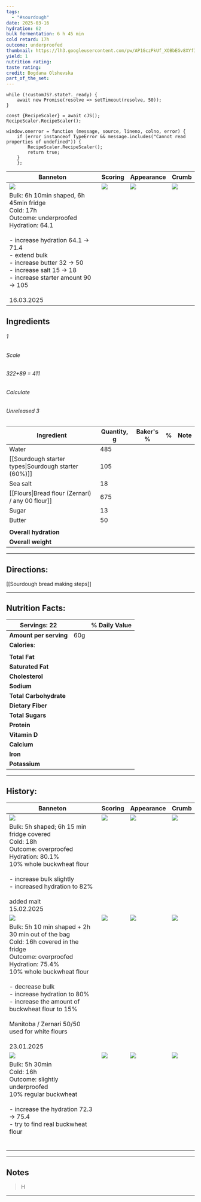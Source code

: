 ```yaml
---
tags:
  - "#sourdough"
date: 2025-03-16
hydration: 62
bulk fermentation: 6 h 45 min
cold retard: 17h
outcome: underproofed
thumbnail: https://lh3.googleusercontent.com/pw/AP1GczPkUf_XOBbEGv8XYfIzukhTXFEMU9MrRdS907JVndSCSinxRHc1-hJheIETn7yiOnlfKteb3d4dnyiGgB0YNd-dmiVku6azLcsPw92U3q7SMknchJ1vH2SJYs1UglFH1_dDudl0bBR4bi2_8QN8Pgoc=w1204-h903-s-no-gm?authuser=0
yield: 1
nutrition rating: 
taste rating: 
credit: Bogdana Olshevska
part_of_the_set:
---
```

```dataviewjs
while (!customJS?.state?._ready) { 
	await new Promise(resolve => setTimeout(resolve, 50)); 
} 

const {RecipeScaler} = await cJS();
RecipeScaler.RecipeScaler();

window.onerror = function (message, source, lineno, colno, error) {
	if (error instanceof TypeError && message.includes("Cannot read properties of undefined")) {
		RecipeScaler.RecipeScaler();
		return true;
	}
    };
```

| Banneton                                                                                                                                                                                                                                                                     | Scoring                                                                                                                                                                                                                             | Appearance                                                                                                                                                                                                                           | Crumb                                                                                                                                                                                                                                |
| ---------------------------------------------------------------------------------------------------------------------------------------------------------------------------------------------------------------------------------------------------------------------------- | ----------------------------------------------------------------------------------------------------------------------------------------------------------------------------------------------------------------------------------- | ------------------------------------------------------------------------------------------------------------------------------------------------------------------------------------------------------------------------------------ | ------------------------------------------------------------------------------------------------------------------------------------------------------------------------------------------------------------------------------------ |
| ![](https://lh3.googleusercontent.com/pw/AP1GczNjn4jaWroTORe8_doQdlc9AuCESSkGcqHIxOf911oyfQfaYBRshnWS9vRR9NCsu5r6tC_XoQBdYU1AR4vhiY7VXX1kApbF12__E73RTPIYaiy6y3qXfQkmZtDusQZeMyRd2wyNnjamBFXv_AgnBh_3=w1204-h903-s-no-gm?authuser=0)                                         | ![](https://lh3.googleusercontent.com/pw/AP1GczMj1VW2_9xKp6KZD_ojGjEH1w1AsC5TRpXbbKM7wP7dXYDSrt6czdNchlUbflxuvqwqQ9otb_4KnnScbXIP1Y3hMs_TlbhhTzY16hvZThToRDnFeeUdXdlvVAYa8tTWy0KKge_nFtPlNdf33ypyLP3P=w712-h903-s-no-gm?authuser=0) | ![](https://lh3.googleusercontent.com/pw/AP1GczPkUf_XOBbEGv8XYfIzukhTXFEMU9MrRdS907JVndSCSinxRHc1-hJheIETn7yiOnlfKteb3d4dnyiGgB0YNd-dmiVku6azLcsPw92U3q7SMknchJ1vH2SJYs1UglFH1_dDudl0bBR4bi2_8QN8Pgoc=w1204-h903-s-no-gm?authuser=0) | ![](https://lh3.googleusercontent.com/pw/AP1GczPuHm0RexH6PUDhfcmx9YOwhrhAN-DxtG2uoZc8jVy8cVXFRlKsR7sNMYWxYEZV-J2YUvaX1mUWxwQYvjpc-fOqKF3Wp9fBh7UoOXxf6RPcS0Hh9lDdcWBmYdtgWVtqX4ZsW9UPLIiy3Ihh603_MCGm=w1280-h822-s-no-gm?authuser=0) |
| Bulk: 6h 10min shaped, 6h 45min fridge<br>Cold: 17h<br>Outcome: underproofed<br>Hydration: 64.1<br><br>- increase hydration 64.1 -> 71.4<br>- extend bulk<br>- increase butter 32 -> 50<br>- increase salt 15 -> 18<br>- increase starter amount 90 -> 105<br><br>16.03.2025 |                                                                                                                                                                                                                                     |                                                                                                                                                                                                                                      |                                                                                                                                                                                                                                      |

## Ingredients

###### 1
###### Scale
###### 322+89 = 411
###### Calculate
###### Unreleased 3

| Ingredient                                           | Quantity, g | Baker's % | %   | Note |
| ---------------------------------------------------- | ----------- | --------- | --- | ---- |
| Water                                                | 485         |           |     |      |
| [[Sourdough starter types\|Sourdough starter (60%)]] | 105         |           |     |      |
| Sea salt                                             | 18          |           |     |      |
| [[Flours\|Bread flour (Zernari) / any 00 flour]]     | 675         |           |     |      |
| Sugar                                                | 13          |           |     |      |
| Butter                                               | 50          |           |     |      |
|                                                      |             |           |     |      |
| **Overall hydration**                                |             |           |     |      |
| **Overall weight**                                   |             |           |     |      |






---
## Directions:

[[Sourdough bread making steps]]


---
## Nutrition Facts:

| **Servings:** 22       |       | % Daily Value |
| ---------------------- | ----- | ------------- |
| **Amount per serving** | 60g   |               |
| **Calories**:          |       |               |
|                        |       |               |
| **Total Fat**          |       |               |
| **Saturated Fat**      |       |               |
| **Cholesterol**        |       |               |
| **Sodium**             |       |               |
| **Total Carbohydrate** |       |               |
| **Dietary Fiber**      |       |               |
| **Total Sugars**       |       |               |
| **Protein**            |       |               |
| **Vitamin D**          |       |               |
| **Calcium**            |       |               |
| **Iron**               |       |               |
| **Potassium**          |       |               |

---
## History:

| Banneton                                                                                                                                                                                                                                                                                                                                       | Scoring                                                                                                                                                                                                                              | Appearance                                                                                                                                                                                                                           | Crumb                                                                                                                                                                                                                                |
| ---------------------------------------------------------------------------------------------------------------------------------------------------------------------------------------------------------------------------------------------------------------------------------------------------------------------------------------------- | ------------------------------------------------------------------------------------------------------------------------------------------------------------------------------------------------------------------------------------ | ------------------------------------------------------------------------------------------------------------------------------------------------------------------------------------------------------------------------------------ | ------------------------------------------------------------------------------------------------------------------------------------------------------------------------------------------------------------------------------------ |
| ![](https://lh3.googleusercontent.com/pw/AP1GczP82wp7q-di_aMj3oeJuGlgWEIMVGpdDnvwZRUoXwYiluRkgJdXRM42Us6fekVS4DeJARN_-PLcToWjAGH1dE7WCpL4qlQcUubWUFw0mqb_0ejFySm3pkTJFtatyxm7WmhOow-9HKoSExTNTqCCMiJL=w1280-h960-s-no-gm?authuser=0)                                                                                                           | ![](https://lh3.googleusercontent.com/pw/AP1GczOE9aCtefuplCAu87uYA60PckzqEUlEtr4JQKCrT8sR8FIM4qkme1VDjCv8n_-N9OKB-RfxTvSH9PMamPMUAC7a6be9UKCW45z-iH5cGfFkJqURNkxwnZ1pOKuOEChF3RbOFgrVFLX9XtPrNQH7wksk=w814-h1039-s-no-gm?authuser=0) | ![](https://lh3.googleusercontent.com/pw/AP1GczN2tuRnZ0DEbxTMuiX3-bfOXKLyb_1srr_q3CKmskoUN0ZwbJRdQU14Oirz8seUO9NuY-vWHFAw0jHVZmqTk54nM-6tlW1LhyOEm54KvK8gZjDz64SV6k4L_kymAsExh_X71-2y_3MX5dvpLr9dhoQa=w1280-h960-s-no-gm?authuser=0) | ![](https://lh3.googleusercontent.com/pw/AP1GczPCiVyubmlmYsauIsz2mCGY_b5ugefX-m-lNQ3rkC7wmidV2JbhdPa9pnL_6fb_O66lIgzSAD12vPSion6GmmRr3i-YsBPk62kfU88cyvroHr35RnAtOSQx0wWHLc4y1_2kDLJL5KEWDrVlGvFObarL=w1280-h960-s-no-gm?authuser=0) |
| Bulk: 5h shaped; 6h 15 min fridge covered<br>Cold: 18h<br>Outcome: overproofed<br>Hydration: 80.1%<br>10% whole buckwheat flour<br><br>- increase bulk slightly<br>- increased hydration to 82%<br><br>added malt<br>15.02.2025                                                                                                                |                                                                                                                                                                                                                                      |                                                                                                                                                                                                                                      |                                                                                                                                                                                                                                      |
| ![](https://lh3.googleusercontent.com/pw/AP1GczNSbRNmABNlUrWBGUB_ByYTwVR-WSy1nT_qSLmWxZ0OxPAeqNzz7DAyKJ-VZI4p-AivrAOxLkaBEZqwop9e9jBA77Hyg1gswYCDE0RgJUKXG7hMyFJmEbpgxUqy0zEiIpraCk9aHYUvZrLV16h1PNzv=w1280-h870-s-no-gm?authuser=0)                                                                                                           | ![](https://lh3.googleusercontent.com/pw/AP1GczMdjMY85xXOczuU2P2Wxuz4lHH8m_g6HygktYF9cMl5qQAsCZdekCiP3XGQ_-s-QmtZB5tMSgyIn6iVA10e73gghGg6ngC_6vPFfzvNAi9LbG0kGC8UBs-ds0phxHrpqVfo00CaFNF1yrdhPYMbOyUe=w779-h1039-s-no-gm?authuser=0) | ![](https://lh3.googleusercontent.com/pw/AP1GczODurZFQ9F-N3CN9bnxlu_p1Hwo3x91w4b30REwWKVNAayVc5h5m_X_MBA27GJeAdLQML5cWpXK7PP14bg3sQeCAhGsKk5wht836nEKb9_l1cEK_5gCFNC9TkVu2w51vYqxAC-5Z8ELmeWLU_V52_x7=w1280-h960-s-no-gm?authuser=0) | ![](https://lh3.googleusercontent.com/pw/AP1GczPw4IHS4Y7yLCqP-_yP9HZu0JNupJGopZji2lcrQZdyudD_oPSrPTW2DRw89emFI3B3kdPtoEyVEq4vY8IusRn7XawmHT3-XBTIafBF6iIr5raV0j0hpMPU6jm8FnK5MmN5KfK5I_Ep9XFoPaueKEEY=w779-h1039-s-no-gm?authuser=0) |
| Bulk: 5h 10 min shaped + 2h 30 min out of the bag<br>Cold: 16h covered in the fridge<br>Outcome: overproofed<br>Hydration: 75.4%<br>10% whole buckwheat flour<br><br>- decrease bulk<br>- increase hydration to 80%<br>- increase the amount of buckwheat flour to 15%<br><br>Manitoba / Zernari 50/50 used for white flours<br><br>23.01.2025 |                                                                                                                                                                                                                                      |                                                                                                                                                                                                                                      |                                                                                                                                                                                                                                      |
| ![](https://lh3.googleusercontent.com/pw/AP1GczNtnw1_HBZ_IBa2C8520SYP_txBpWss3Sag9vafyKCWby6bRUQPiJqsyjTxw6lkwxST4DOMWUMG5IBLZ90zASJEKq13YPjCFKxgfHz_2M6V2lnn8OaSGSTWbvGvjiLcds1salHUfD4Fiw62jcpCz5yu=w1145-h858-s-no-gm?authuser=0)                                                                                                           | ![](https://lh3.googleusercontent.com/pw/AP1GczMb6SYz9z4wbRF9PPWD53fD36vo0CeDi1ITEoj91DNwlkTeqFu8zDEepzTvMgQxFcCJ0Keg5cUQN3C3yYzECdijwzwJmCciFUDYjhpeUT-_4aJsU12IiWCMMmeWOS52h3ab64q8MxZkfzHNA3HFTaal=w643-h858-s-no-gm?authuser=0)  | ![](https://lh3.googleusercontent.com/pw/AP1GczPO38bGT6WCJ1u9I39pTPjxGcfObzaU4UK3uFGF5_ezcL38YLF_KKbMkLcWr8K4dgqCryWQF63fuSidoklZFqb8jtylKyGtdZ7YGBlrxA0RfhWlYv3CyM79m0yWADvLs0ozPuar-WjpmJrQ2ugQbsCO=w1145-h858-s-no-gm?authuser=0) | ![](https://lh3.googleusercontent.com/pw/AP1GczOcxDTZ5PBWoVTJ7RLPkQGTaY5Q8g4BmWglaeIBnhvZQRtrUoGeCVN_yxtX_WbEPYXANC5e-nlTePrvN9Yryrdh9Rd79BCF_lz3wh8qgxKJ3ByCVdmycFb24WXcz5Yb0AZDtCC5I0euUgFCpxJWvRdN=w1145-h858-s-no-gm?authuser=0) |
| Bulk: 5h 30min<br>Cold: 16h<br>Outcome: slightly underproofed<br>10% regular buckwheat<br><br>- increase the hydration 72.3 -> 75.4<br>- try to find real buckwheat flour                                                                                                                                                                      |                                                                                                                                                                                                                                      |                                                                                                                                                                                                                                      |                                                                                                                                                                                                                                      |
|                                                                                                                                                                                                                                                                                                                                                |                                                                                                                                                                                                                                      |                                                                                                                                                                                                                                      |                                                                                                                                                                                                                                      |
|                                                                                                                                                                                                                                                                                                                                                |                                                                                                                                                                                                                                      |                                                                                                                                                                                                                                      |                                                                                                                                                                                                                                      |
|                                                                                                                                                                                                                                                                                                                                                |                                                                                                                                                                                                                                      |                                                                                                                                                                                                                                      |                                                                                                                                                                                                                                      |
|                                                                                                                                                                                                                                                                                                                                                |                                                                                                                                                                                                                                      |                                                                                                                                                                                                                                      |                                                                                                                                                                                                                                      |
|                                                                                                                                                                                                                                                                                                                                                |                                                                                                                                                                                                                                      |                                                                                                                                                                                                                                      |                                                                                                                                                                                                                                      |
|                                                                                                                                                                                                                                                                                                                                                |                                                                                                                                                                                                                                      |                                                                                                                                                                                                                                      |                                                                                                                                                                                                                                      |

---
## Notes

> H

---



